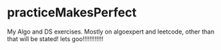 # practiceMakesPerfect
My Algo and DS exercises.
Mostly on algoexpert and leetcode, other than that will be stated!
lets goo!!!!!!!!!!!!
